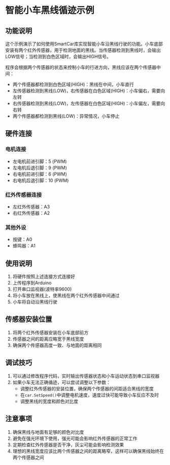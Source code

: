# 智能小车黑线循迹示例

## 功能说明

这个示例演示了如何使用SmartCar库实现智能小车沿黑线行驶的功能。小车底部安装有两个红外传感器，用于检测地面的黑线。当传感器检测到黑线时，会输出LOW信号；当检测到白色区域时，会输出HIGH信号。

程序会根据两个传感器的状态来控制小车的行进方向，黑线应该在两个传感器中间：
- 两个传感器都检测到白色区域(HIGH)：黑线在中间，小车直行
- 左传感器检测到黑线(LOW)，右传感器在白色区域(HIGH)：小车偏右，需要向左转
- 右传感器检测到黑线(LOW)，左传感器在白色区域(HIGH)：小车偏左，需要向右转
- 两个传感器都检测到黑线(LOW)：异常情况，小车停止

## 硬件连接

### 电机连接
- 左电机前进引脚：5 (PWM)
- 左电机后退引脚：9 (PWM)
- 右电机前进引脚：6 (PWM)
- 右电机后退引脚：10 (PWM)

### 红外传感器连接
- 左红外传感器：A3
- 右红外传感器：A2

### 其他外设
- 按键：A0
- 蜂鸣器：A1

## 使用说明

1. 将硬件按照上述连接方式连接好
2. 上传程序到Arduino
3. 打开串口监视器(波特率9600)
4. 将小车放在黑线上，使黑线在两个红外传感器中间通过
5. 小车将自动沿黑线行驶

## 传感器安装位置

1. 将两个红外传感器安装在小车底部前方
2. 传感器之间的距离应略宽于黑线宽度
3. 确保两个传感器高度一致、与地面的距离相同

## 调试技巧

1. 可以通过修改程序代码，实时输出传感器状态和小车运动状态到串口监视器
2. 如果小车无法正确循迹，可以尝试调整以下参数：
   - 调整红外传感器的安装位置，确保两个传感器的间距适合黑线的宽度
   - 在`car.SetSpeed()`中调整电机速度，速度过快可能导致小车反应不及时
   - 调整黑线的宽度和颜色对比度

## 注意事项

1. 确保黑线与地面有足够的颜色对比度
2. 避免在强光环境下使用，强光可能会影响红外传感器的正常工作
3. 定期检查红外传感器是否干净，灰尘可能会影响检测效果
4. 理想的黑线宽度应该比两个传感器之间的距离略窄，这样可以确保黑线始终在两个传感器之间